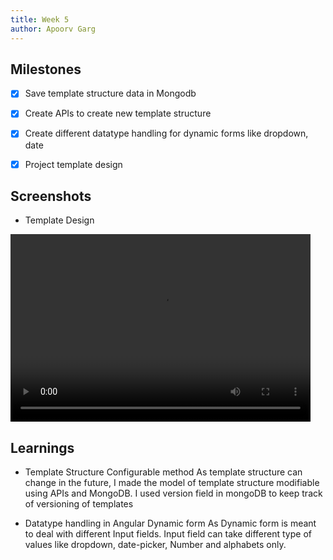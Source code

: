 ```yaml
---
title: Week 5
author: Apoorv Garg
---
```


## Milestones
- [x] Save template structure data in Mongodb
- [x] Create APIs to create new template structure
- [x] Create different datatype handling for dynamic forms like dropdown, date
- [x] Project template design


## Screenshots

- Template Design

<video width="480" height="300" controls>
    <source src="../assets/template-creation-design.mp4" />
</video>

## Learnings

- Template Structure Configurable method
As template structure can change in the future, I made the model of template structure modifiable using APIs and MongoDB. I used version field in mongoDB to keep track of versioning of templates

- Datatype handling in Angular Dynamic form
As Dynamic form is meant to deal with different Input fields. Input field can take different type of values like dropdown, date-picker, Number and alphabets only. 
